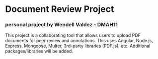 # Document Review Project
### personal project by Wendell Valdez - DMAH11

This project is a collaborating tool that allows users to upload PDF documents for peer review and annotations. This uses Angular, Node.js, Express, Mongoose, Multer, 3rd-party libraries (PDF.js), etc.  Additional packages/libraries will be added.
